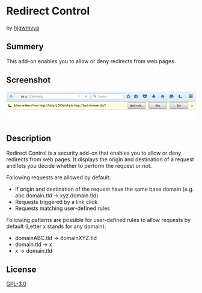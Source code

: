# Redirect Control
by [hjgwmvya](https://github.com/hjgwmvya)

## Summery

This add-on enables you to allow or deny redirects from web pages.

## Screenshot

![Screenshot](screenshot.png)

## Description

Redirect Control is a security add-on that enables you to allow or deny redirects from web pages. It displays the origin and destination of a request and lets you decide whether to perform the request or not.

Following requests are allowed by default:

 * If origin and destination of the request have the same base domain (e.g. abc.domain.tld -> xyz.domain.tld)
 * Requests triggered by a link click
 * Requests matching user-defined rules

Following patterns are possible for user-defined rules to allow requests by default (Letter x stands for any domain):

 * domainABC.tld -> domainXYZ.tld
 * domain.tld -> x
 * x -> domain.tld

 
## License

[GPL-3.0](http://www.gnu.org/licenses/gpl-3.0-standalone.html)
